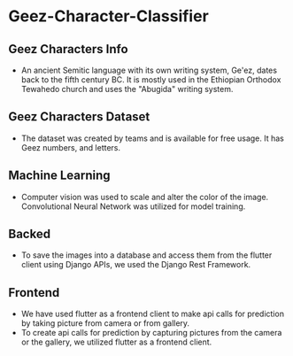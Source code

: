 # Geez-Character-Classifier
## Geez Characters Info
- An ancient Semitic language with its own writing system, Ge'ez, dates back to the fifth century BC. It is mostly used in the Ethiopian Orthodox Tewahedo church and uses the "Abugida" writing system.
## Geez Characters Dataset
- The dataset was created by teams and is available for free usage. It has Geez numbers, and letters.
## Machine Learning
- Computer vision was used to scale and alter the color of the image. Convolutional Neural Network was utilized for model training.
## Backed 
- To save the images into a database and access them from the flutter client using Django APIs, we used the Django Rest Framework.
## Frontend
- We have used flutter as a frontend client to make api calls for prediction by taking picture from camera or from gallery.
- To create api calls for prediction by capturing pictures from the camera or the gallery, we utilized flutter as a frontend client.
